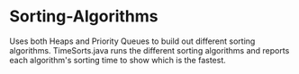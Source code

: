 # Sorting-Algorithms
Uses both Heaps and Priority Queues to build out different sorting algorithms. TimeSorts.java runs the different sorting algorithms and reports each algorithm's sorting time to show which is the fastest.

